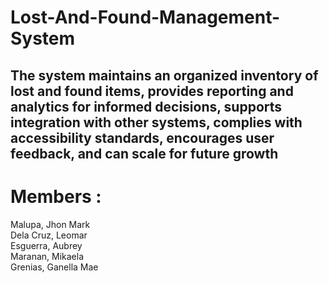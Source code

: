 # Lost-And-Found-Management-System

<h2>The system maintains an organized inventory of lost and found items, provides reporting and analytics for informed decisions, 
 supports integration with other systems, complies with accessibility standards, encourages user feedback, and can scale for future growth</h2>

<h1>Members :</h1>

 <div>
  Malupa, Jhon Mark <br>
  Dela Cruz, Leomar <br>
  Esguerra, Aubrey <br>
  Maranan, Mikaela <br>
  Grenias, Ganella Mae
 </div>

<p><a src="https://i.pinimg.com/originals/ca/e1/b4/cae1b4f6b223fe5a7bb712b680cffa67.png"></a></p>
